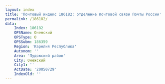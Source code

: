 ```yaml
---
layout: index
title: 'Почтовый индекс 186182: отделение почтовой связи Почты России'
permalink: /186182/
data:
    Index: 186182
    OPSName: Онежский
    OPSType: О
    OPSSubm: 186359
    Region: 'Карелия Республика'
    Autonom: ''
    Area: 'Пудожский район'
    City: Онежский
    City1: ''
    ActDate: '20050729'
    IndexOld: ''
---
```

